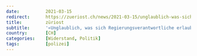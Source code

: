 ```yaml
---
date:          2021-03-15
redirect:      https://zueriost.ch/news/2021-03-15/unglaublich-was-sich-regierungsverantwortliche-erlauben
title:         züriost
subtitle:      '«Unglaublich, was sich Regierungsverantwortliche erlauben»'
country:       [CH]
categories:    [Widerstand, Politik]
tags:          [polizei]
---
```

